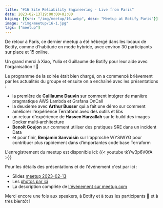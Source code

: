 ```yaml
---
title: "#16 Site Reliability Engineering - Live from Paris"
date: 2023-02-13T19:00:00+01:00
bigimg: [{src: "/img/meetup/16.webp", desc: "Meetup at Botify Paris"}]
image: "/img/meetup/16-1.jpg"
tags: ["meetup"]
---
```


De retour à Paris, ce dernier meetup a été hébergé dans les locaux de Botify, comme d'habitude en mode hybride, avec environ 30 participants sur place et 15 online. 

Un grand merci à Xiao, Yulia et Guillaume de Botify pour leur aide avec l'organisation ! 🙏 

Le programme de la soirée était bien chargé, on a commencé brièvement par les actualités du groupe et ensuite on a enchaîné avec les présentations :

* la première de **Guillaume Dauvin** sur comment intégrer de manière pragmatique AWS Lambda et Grafana OnCall
* la deuxième avec **Arthur Busser** qui a fait une démo sur comment améliorer l'expérience Terraform avec des outils et libs
* un retour d'expérience de **Hassen Harzallah** sur le build des images Docker multi-architecture
* **Benoît Goujon** sur comment utiliser des pratiques SRE dans un incident Data
* et pour finir, **Benjamin Sanvoisin** sur l'approche WYSIWYG pour contribuer plus rapidement dans d'importantes code base Terraform

<!--more-->

L'enregistrement du meetup est disponible ici:
{{< youtube tkYw3p6V0fA >}}


Pour les détails des présentations et de l'événement c'est par ici :

* Slides [meetup 2023-02-13](https://github.com/sre-france/meetups/tree/main/meetups/2023-02-13) 
* Les [photos par ici](https://www.meetup.com/site-reliability-engineering-france/photos/33175386/)
* La description complète de [l'événement sur meetup.com](https://www.meetup.com/site-reliability-engineering-france/photos/33175386/)

Merci encore une fois aux speakers, à Botify et à tous les participants 🙏 et à très bientôt !
